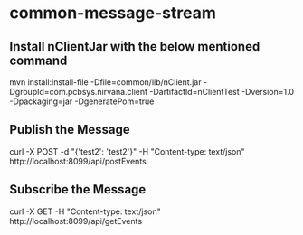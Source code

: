 # common-message-stream


## Install nClientJar with the below mentioned command
mvn install:install-file -Dfile=common/lib/nClient.jar -DgroupId=com.pcbsys.nirvana.client -DartifactId=nClientTest -Dversion=1.0 -Dpackaging=jar -DgeneratePom=true


## Publish the Message
curl -X POST -d "{'test2': 'test2'}" -H "Content-type: text/json"  http://localhost:8099/api/postEvents

## Subscribe the Message
curl -X GET -H "Content-type: text/json"  http://localhost:8099/api/getEvents
